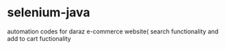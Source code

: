 # selenium-java
automation codes for daraz e-commerce website( search functionality and add to cart fuctionality

